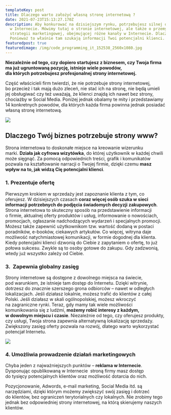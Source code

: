 ```yaml
---
templateKey: post
title: Dlaczego warto założyć własną stronę internetową ?
date: 2021-07-23T15:13:27.170Z
description: Aby konkurować na dzisiejszym rynku, potrzebujesz silnej obecności
  w Internecie. Mówimy tutaj o stronie internetowej, ale także o przemyślanej
  strategii marketingowej, obejmującej różne kanały w Internecie. Dlaczego?
  Ponieważ to właśnie tam szukają informacji Twoi potencjalni klienci.
featuredpost: true
featuredimage: /img/code_programming_it_152538_2560x1080.jpg
---
```

**Niezależnie od tego, czy dopiero startujesz z biznesem, czy Twoja firma ma już ugruntowaną pozycję, istnieje wiele powodów, dla których potrzebujesz profesjonalnej strony internetowej.**

Część właścicieli firm twierdzi, że nie potrzebuje strony internetowej, bo przecież i tak mają dużo zleceń, nie stać ich na stronę, nie będą umieli jej obsługiwać czy też uważają, że klienci znajdą ich nawet bez strony, chociażby w Social Media. Poniżej jednak obalamy te mity i przedstawiamy 14 konkretnych powodów, dla których każda firma powinna jednak posiadać własną stronę internetową.

![](/img/pasted-image-0.png)



## Dlaczego Twój biznes potrzebuje strony www?

Strona internetowa to doskonałe miejsce na kreowanie wizerunku marki. **Działa jak cyfrowa wizytówka**, do której użytkownik w każdej chwili może sięgnąć. Za pomocą odpowiednich treści, grafik i komunikatów pozwala na kształtowanie narracji o Twojej firmie, dzięki czemu **masz wpływ na to, jak widzą Cię potencjalni klienci**.

### 1. **Prezentuje ofertę**

Pierwszym krokiem w sprzedaży jest zapoznanie klienta z tym, co oferujesz. W dzisiejszych czasach **coraz więcej osób szuka w sieci informacji potrzebnych do podjęcia świadomych decyzji zakupowych**. Strona internetowa to skuteczny sposób na przedstawienie informacji o firmie, aktualnej oferty produktów i usług, informowanie o nowościach, promocjach, ogłaszanie nadchodzących wydarzeń i specjalnych promocji. Możesz także zapewnić użytkownikom tzw. wartość dodaną w postaci poradników, e-booków, ciekawych artykułów. Co więcej, witryna daje możliwość natychmiastowej komunikacji, w formie dogodnej dla klienta. Kiedy potencjalni klienci dzwonią do Ciebie z zapytaniem o ofertę, to już połowa sukcesu. Zwykle są to osoby gotowe do zakupu. Gdy zadzwonią, wtedy już wszystko zależy od Ciebie.

### 3.  Zapewnia globalny zasięg

Strony internetowe są dostępne z dowolnego miejsca na świecie, pod warunkiem, że istnieje tam dostęp do Internetu. Dzięki witrynie, dotrzesz do znacznie szerszego grona odbiorców – nawet w odległych lokalizacjach. Jeśli działasz lokalnie, możesz trafić do klientów z całej Polski. Jeśli działasz w skali ogólnopolskiej, możesz wkroczyć na zagraniczne rynki. Teraz, gdy mamy tak wiele możliwości komunikowania się z ludźmi, **możemy robić interesy z każdym, w dowolnym miejscu i czasie**. Niezależnie od tego, czy oferujesz produkty, czy usługi, Twoja strona zapewnia alternatywną lokalizację sprzedaży. Zwiększony zasięg oferty pozwala na rozwój, dlatego warto wykorzystać potencjał Internetu.

![](/img/pasted-image-0-1.png)

### 4. Umożliwia prowadzenie działań marketingowych

Chyba jeden z najważniejszych punktów – **reklama w Internecie**. Dysponując opublikowaną w Internecie  stroną firmy masz dostęp do tysięcy potencjalnych klientów oraz możliwość dotarcia do nich.

Pozycjonowanie, Adwords, e-mail marketing, Social Media itd. są narzędziami, dzięki którym możemy zwiększyć swój zasięg i dotrzeć do klientów, bez ograniczeń terytorialnych czy lokalnych. Nie zrobimy tego jednak bez odpowiedniej strony internetowej, na którą skierujemy naszych klientów.
